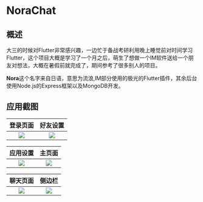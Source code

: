 # NoraChat 

## 概述

大三的时候对Flutter非常感兴趣，一边忙于备战考研利用晚上睡觉前对时间学习Flutter，这个项目大概是学习了一个月之后，萌生了想做一个IM软件送给一个朋友对想法，大概在暑假前就完成了，期间参考了很多别人的项目。

**Nora**这个名字来自日语，意思为流浪,IM部分使用的极光的Flutter插件，其余后台使用Node.js的Express框架以及MongoDB开发。

## 应用截图

|                           登录页面                           |                           好友设置                           |
| :----------------------------------------------------------: | :----------------------------------------------------------: |
| ![](https://sagezhong.oss-cn-shenzhen.aliyuncs.com/images/20191014161553.jpeg) | ![](https://sagezhong.oss-cn-shenzhen.aliyuncs.com/images/20191014161652.jpeg) |

|                           应用设置                           |                            主页面                            |
| :----------------------------------------------------------: | :----------------------------------------------------------: |
| ![](https://sagezhong.oss-cn-shenzhen.aliyuncs.com/images/20191014161631.jpeg) | ![](https://sagezhong.oss-cn-shenzhen.aliyuncs.com/images/20191014162832.jpeg) |



|                           聊天页面                           |                            侧边栏                            |
| :----------------------------------------------------------: | :----------------------------------------------------------: |
| ![](https://sagezhong.oss-cn-shenzhen.aliyuncs.com/images/20191014163325.jpeg) | ![](https://sagezhong.oss-cn-shenzhen.aliyuncs.com/images/20191014163344.jpeg) |






